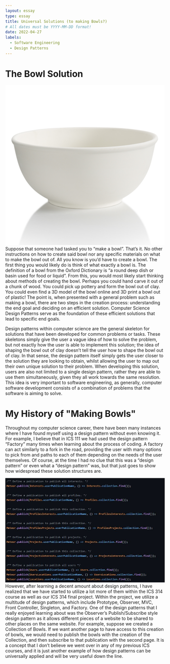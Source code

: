 ```yaml
---
layout: essay
type: essay
title: Universal Solutions (to making Bowls?)
# All dates must be YYYY-MM-DD format!
date: 2022-04-27
labels:
  - Software Engineering
  - Design Patterns
---
```




# The Bowl Solution

<img class="ui floated left medium image" src="../images/Bowl.jpg" width = "550">
Suppose that someone had tasked you to “make a bowl”. That’s it. No other instructions on how to create said bowl nor any specific materials on what to make the bowl out of. All you know is you’d have to create a bowl. The first thing you would likely do is think of what exactly a bowl is. The definition of a bowl from the Oxford Dictionary is “a round deep dish or basin used for food or liquid”. From this, you would most likely start thinking about methods of creating the bowl. Perhaps you could hand carve it out of a chunk of wood. You could pick up pottery and form the bowl out of clay. You could even find a 3D model of the bowl online and 3D print a bowl out of plastic! The point is, when presented with a general problem such as making a bowl, there are two steps in the creation process: understanding the end goal and deciding on an efficient solution. Computer Science Design Patterns serve as the foundation of these efficient solutions that lead to specific end goals.




Design patterns within computer science are the general skeleton for solutions that have been developed for common problems or tasks. These skeletons simply give the user a vague idea of how to solve the problem, but not exactly how the user is able to implement this solution; the idea of shaping the bowl out of clay doesn’t tell the user how to shape the bowl out of clay. In that sense, the design pattern itself simply gets the user closer to the solution they are looking to obtain, whilst allowing the user to map out their own unique solution to their problem. When developing this solution, users are also not limited to a single design pattern, rather they are able to use them simultaneously, given they all work towards the same resolution. This idea is very important to software engineering, as generally, computer software development consists of a combination of problems that the software is aiming to solve.

# My History of "Making Bowls"

Throughout my computer science career, there have been many instances where I have found myself using a design pattern without even knowing it. For example, I believe that in ICS 111 we had used the design pattern “Factory” many times when learning about the process of coding. A factory can act similarly to a fork in the road, providing the user with many options to pick from and paths to each of them depending on the needs of the user themselves. Of course, at the time I had no clue that this was a “design pattern” or even what a “design pattern” was, but that just goes to show how widespread these solution structures are.

<img class="ui floated right medium image" src="../images/pub.JPG" width = "550">
However, after learning a decent amount about design patterns, I have realized that we have started to utilize a lot more of them within the ICS 314 course as well as our ICS 314 final project. Within the project, we utilize a multitude of design patterns, which include Prototype, Observer, MVC, Front Controller, Singleton, and Factory. One of the design patterns that I really enjoyed learning about was the Observer’s Publish/Subscribe style design pattern as it allows different pieces of a website to be shared to other places on the same website. For example, suppose we created a Collection of Bowls. If we want another page to have access to this creation of bowls, we would need to publish the bowls with the creation of the Collection, and then subscribe to that publication with the second page. It is a concept that I don’t believe we went over in any of my previous ICS courses, and it is just another example of how design patterns can be universally applied and will be very useful down the line.

